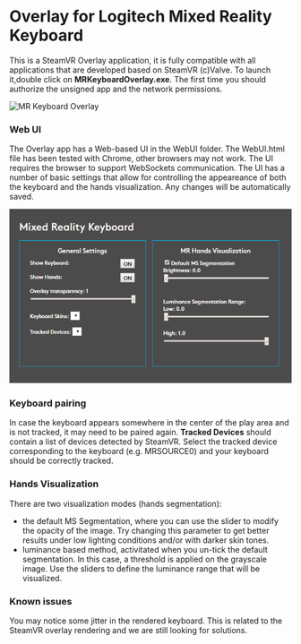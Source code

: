 # Overlay for Logitech Mixed Reality Keyboard

This is a SteamVR Overlay application, it is fully compatible with all applications that are developed based on SteamVR (c)Valve. To launch it,double click on **MRKeyboardOverlay.exe**. The first time you should authorize the unsigned app and the network permissions. 

![MR Keyboard Overlay](mrkeyboardOverlay.gif?raw=true)

### Web UI
The Overlay app has a Web-based UI in the WebUI folder. The WebUI.html file has been tested with Chrome, other browsers may not work. The UI requires the browser to support WebSockets communication. The UI has a number of basic settings that allow for controlling the appeareance of both the keyboard and the hands visualization. Any changes will be automatically saved. 

![Web UI](webUI.png?raw=true)

### Keyboard pairing
In case the keyboard appears somewhere in the center of the play area and is not tracked, it may need to be paired again. **Tracked Devices** should contain a list of devices detected by SteamVR. Select the tracked device corresponding to the keyboard (e.g. MRSOURCE0) and your keyboard should be correctly tracked.

### Hands Visualization
There are two visualization modes (hands segmentation): 
- the default MS Segmentation, where you can use the slider to modify the opacity of the image. Try changing this parameter to get better results under low lighting conditions and/or with darker skin tones. 
- luminance based method, activitated when you un-tick the default segmentation. In this case, a threshold is applied on the grayscale image. Use the sliders to define the luminance range that will be visualized. 

### Known issues
You may notice some jitter in the rendered keyboard. This is related to the SteamVR overlay rendering and we are still looking for solutions. 


